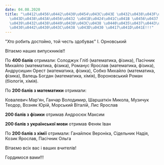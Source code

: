 ```yaml
---
date: 04.08.2020
title: "\u0412\u0456\u0442\u0430\u0454\u043C\u043E \u0432\u0438\u043F\u0443\u0441\u043A\
  \u043D\u0438\u043A\u0456\u0432 \u041B\u0424\u041C\u041B \u0456\u0437 \u043D\u0430\
  \u0439\u0432\u0438\u0449\u0438\u043C\u0438 \u0440\u0435\u0437\u0443\u043B\u044C\u0442\
  \u0430\u0442\u0430\u043C\u0438 \u043D\u0430 \u0417\u041D\u041E!!!"
---
```

"Хто робить достойно, той честь здобуває" І. Орновський

Вітаємо наших випускників!!

По
**400 балів**
отримали: Солоджук Гліб (математика, фізика), Пасічник Михайло (математика, фізика), Романус Ярослав (математика, фізика), Андрусишин Орест (математика, фізика), Собко Михайло (математика, фізика), Валець Богдан (математика, хімія), Вороновський Роман (біологія, хімія).

По
**200 балів з математики**
отримали:

Ковалевич Мар'ян, Ганчар Володимир, Шаршаткін Микола, Музичук Теодор, Возняк Юрій, Морський Віталій, Лис Ярослав

**200 балів з фізики**
отримав Андросюк Максим

**200 балів з української мови**
отримав Феняк Іван

По
**200 балів з хімії**
отримали: Ганайлюк Вероніка, Сідельник Надія, Козик Ярослав, Пасічник Ольга

Вітаємо всіх вас і ваших вчителів!

Гордимося вами!!!